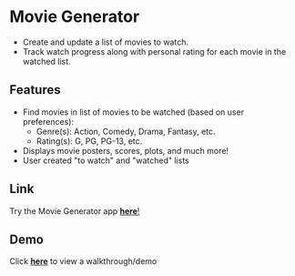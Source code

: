 # Movie Generator

- Create and update a list of movies to watch.
- Track watch progress along with personal rating for each movie in the watched list.

## Features
- Find movies in list of movies to be watched (based on user preferences):
  - Genre(s): Action, Comedy, Drama, Fantasy, etc.
  - Rating(s): G, PG, PG-13, etc.
- Displays movie posters, scores, plots, and much more!
- User created "to watch" and "watched" lists 

## Link
Try the Movie Generator app [**here**!](https://amplifyrebel.github.io/movie-generator/)

## Demo
Click [**here**](https://youtu.be/__Xxidc2sFY) to view a walkthrough/demo
